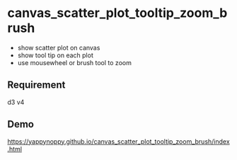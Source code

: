 # canvas_scatter_plot_tooltip_zoom_brush

- show scatter plot on canvas
- show tool tip on each plot
- use mousewheel or brush tool to zoom

## Requirement

d3 v4

## Demo

https://yappynoppy.github.io/canvas_scatter_plot_tooltip_zoom_brush/index.html
